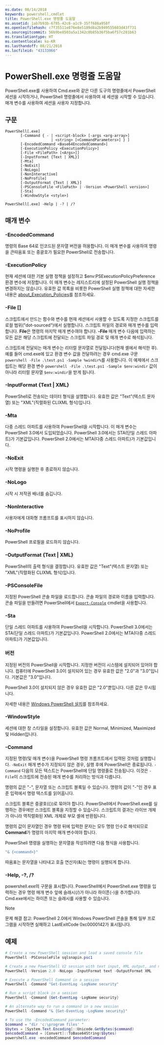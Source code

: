 ```yaml
---
ms.date: 08/14/2018
keywords: powershell,cmdlet
title: PowerShell.exe 명령줄 도움말
ms.assetid: 1ab7b93b-6785-42c6-a1c9-35ff686a958f
ms.openlocfilehash: c7f35511e876e8e5189d8a2b949555603d43f731
ms.sourcegitcommit: 56b9be8503a5a1342c0b85b36f5ba6f57c281b63
ms.translationtype: HT
ms.contentlocale: ko-KR
ms.lasthandoff: 08/21/2018
ms.locfileid: "43133066"
---
```

# <a name="powershellexe-command-line-help"></a>PowerShell.exe 명령줄 도움말

PowerShell.exe를 사용하여 Cmd.exe와 같은 다른 도구의 명령줄에서 PowerShell 세션을 시작하거나, PowerShell 명령줄에서 사용하여 새 세션을 시작할 수 있습니다. 매개 변수를 사용하여 세션을 사용자 지정합니다.

## <a name="syntax"></a>구문

```syntax
PowerShell[.exe]
       [-Command { - | <script-block> [-args <arg-array>]
                     | <string> [<CommandParameters>] } ]
       [-EncodedCommand <Base64EncodedCommand>]
       [-ExecutionPolicy <ExecutionPolicy>]
       [-File <FilePath> [<Args>]]
       [-InputFormat {Text | XML}]
       [-Mta]
       [-NoExit]
       [-NoLogo]
       [-NonInteractive]
       [-NoProfile]
       [-OutputFormat {Text | XML}]
       [-PSConsoleFile <FilePath> | -Version <PowerShell version>]
       [-Sta]
       [-WindowStyle <style>]

PowerShell[.exe] -Help | -? | /?
```

## <a name="parameters"></a>매개 변수

### <a name="-encodedcommand-base64encodedcommand"></a>-EncodedCommand <Base64EncodedCommand>

명령의 Base 64로 인코드된 문자열 버전을 허용합니다. 이 매개 변수를 사용하여 명령을 큰따옴표 또는 중괄호가 필요한 PowerShell로 전송합니다.

### <a name="-executionpolicy-executionpolicy"></a>-ExecutionPolicy <ExecutionPolicy>

현재 세션에 대한 기본 실행 정책을 설정하고 $env:PSExecutionPolicyPreference 환경 변수에 저장합니다. 이 매개 변수는 레지스트리에 설정된 PowerShell 실행 정책을 변경하지는 않습니다. 유효한 값 목록을 비롯한 PowerShell 실행 정책에 대한 자세한 내용은 [about_Execution_Policies](/powershell/module/microsoft.powershell.core/about/about_execution_policies)를 참조하세요.

### <a name="-file-filepath-parameters"></a>-File <FilePath> \[<Parameters>]

스크립트에서 만드는 함수와 변수를 현재 세션에서 사용할 수 있도록 지정한 스크립트를 로컬 범위("dot-sourced")에서 실행합니다. 스크립트 파일의 경로와 매개 변수를 입력합니다. **File**은 명령의 마지막 매개 변수여야 합니다. **-File** 매개 변수 다음에 입력하는 모든 값은 해당 스크립트에 전달되는 스크립트 파일 경로 및 매개 변수로 해석됩니다.

스크립트에 전달되는 매개 변수는 리터럴 문자열로 전달됩니다(현재 셸에서 해석한 후). 예를 들어 cmd.exe에 있고 환경 변수 값을 전달하려는 경우 cmd.exe 구문 `powershell -File .\test.ps1 -Sample %windir%`를 사용합니다. 이 예제에서 스크립트는 해당 환경 변수 `powershell -File .\test.ps1 -Sample $env:windir` 값이 아니라 리터럴 문자열 `$env:windir`을 받게 됩니다.

### <a name="-inputformat-text--xml"></a>\-InputFormat {Text | XML}

PowerShell로 전송되는 데이터 형식을 설명합니다. 유효한 값은 "Text"(텍스트 문자열) 또는 "XML"(직렬화된 CLIXML 형식)입니다.

### <a name="-mta"></a>-Mta

다중 스레드 아파트를 사용하여 PowerShell을 시작합니다. 이 매개 변수는 PowerShell 3.0에서 도입되었습니다. PowerShell 3.0에서는 STA(단일 스레드 아파트)가 기본값입니다. PowerShell 2.0에서는 MTA(다중 스레드 아파트)가 기본값입니다.

### <a name="-noexit"></a>-NoExit

시작 명령을 실행한 후 종료하지 않습니다.

### <a name="-nologo"></a>-NoLogo

시작 시 저작권 배너를 숨깁니다.

### <a name="-noninteractive"></a>-NonInteractive

사용자에게 대화형 프롬프트를 표시하지 않습니다.

### <a name="-noprofile"></a>-NoProfile

PowerShell 프로필을 로드하지 않습니다.

### <a name="-outputformat-text--xml"></a>-OutputFormat {Text | XML}

PowerShell의 출력 형식을 결정합니다. 유효한 값은 "Text"(텍스트 문자열) 또는 "XML"(직렬화된 CLIXML 형식)입니다.

### <a name="-psconsolefile-filepath"></a>-PSConsoleFile <FilePath>

지정된 PowerShell 콘솔 파일을 로드합니다. 콘솔 파일의 경로와 이름을 입력합니다. 콘솔 파일을 만들려면 PowerShell에서 [`Export-Console`](/powershell/module/Microsoft.PowerShell.Core/Export-Console) cmdlet을 사용합니다.

### <a name="-sta"></a>-Sta

단일 스레드 아파트를 사용하여 PowerShell을 시작합니다. PowerShell 3.0에서는 STA(단일 스레드 아파트)가 기본값입니다. PowerShell 2.0에서는 MTA(다중 스레드 아파트)가 기본값입니다.

### <a name="-version-powershell-version"></a>버전 <PowerShell Version>

지정된 버전의 PowerShell을 시작합니다. 지정한 버전이 시스템에 설치되어 있어야 합니다. 컴퓨터에 PowerShell 3.0이 설치되어 있는 경우 유효한 값은 "2.0"과 "3.0"입니다. 기본값은 "3.0"입니다.

PowerShell 3.0이 설치되지 않은 경우 유효한 값은 "2.0"뿐입니다. 다른 값은 무시됩니다.

자세한 내용은 [Windows PowerShell 설치](../../setup/installing-windows-powershell.md)를 참조하세요.

### <a name="-windowstyle-window-style"></a>-WindowStyle <Window style>

세션에 대한 창 스타일을 설정합니다. 유효한 값은 Normal, Minimized, Maximized 및 Hidden입니다.

### <a name="-command"></a>-Command

지정된 명령(및 매개 변수)을 PowerShell 명령 프롬프트에서 입력된 것처럼 실행합니다. `-NoExit` 매개 변수가 지정되지 않은 경우, 실행 후에 PowerShell은 종료됩니다.
`-Command` 다음의 모든 텍스트는 PowerShell에 단일 명령줄로 전송됩니다. 이것은 `-File`이 스크립트에 전송된 매개 변수를 처리하는 방식과 다릅니다.

명령의 값은 "-", 문자열 또는 스크립트 블록일 수 있습니다. 명령의 값이 "-"인 경우 표준 입력에서 명령 텍스트를 읽어옵니다.

스크립트 블록은 중괄호({})로 묶어야 합니다. PowerShell에서 PowerShell.exe를 실행하는 경우에만 스크립트 블록을 지정할 수 있습니다. 스크립트의 결과는 라이브 개체가 아니라 역직렬화된 XML 개체로 부모 셸에 반환됩니다.

명령의 값이 문자열인 경우 명령 뒤에 입력한 문자는 모두 명령 인수로 해석되므로 **Command**가 명령의 마지막 매개 변수여야 합니다.

PowerShell 명령을 실행하는 문자열을 작성하려면 다음 형식을 사용합니다.

```powershell
"& {<command>}"
```

따옴표는 문자열을 나타내고 호출 연산자(&)는 명령이 실행되게 합니다.

### <a name="-help---"></a>-Help, -?, /?

powershell.exe의 구문을 표시합니다. PowerShell에서 PowerShell.exe 명령을 입력하는 경우 명령 매개 변수 앞에 슬래시(/)가 아니라 하이픈(-)을 추가합니다. Cmd.exe에서는 하이픈 또는 슬래시를 사용할 수 있습니다.

> [!NOTE]
> 문제 해결 참고: PowerShell 2.0에서 Windows PowerShell 콘솔을 통해 일부 프로그램을 시작하면 실패하고 LastExitCode 0xc0000142가 표시됩니다.

## <a name="examples"></a>예제

```powershell
# Create a new PowerShell session and load a saved console file
PowerShell -PSConsoleFile sqlsnapin.psc1

# Create a new PowerShell V2 session with text input, XML output, and no logo
PowerShell -Version 2.0 -NoLogo -InputFormat text -OutputFormat XML

# Execute a PowerShell Command in a session
PowerShell -Command "Get-EventLog -LogName security"

# Run a script block in a session
PowerShell -Command {Get-EventLog -LogName security}

# An alternate way to run a command in a new session
PowerShell -Command "& {Get-EventLog -LogName security}"

# To use the -EncodedCommand parameter:
$command = "dir 'c:\program files' "
$bytes = [System.Text.Encoding]::Unicode.GetBytes($command)
$encodedCommand = [Convert]::ToBase64String($bytes)
powershell.exe -encodedCommand $encodedCommand
```
